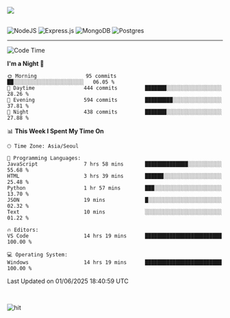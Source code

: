 ![](https://github-readme-stats.vercel.app/api?username=hqnseung&theme=dark&show_icons=true&hide_border=false&include_all_commits=false&count_private=true) <br/><br/>

![NodeJS](https://img.shields.io/badge/node.js-6DA55F?style=for-the-badge&logo=node.js&logoColor=white) 
![Express.js](https://img.shields.io/badge/express.js-%23404d59.svg?style=for-the-badge&logo=express&logoColor=%2361DAFB) ![MongoDB](https://img.shields.io/badge/MongoDB-%234ea94b.svg?style=for-the-badge&logo=mongodb&logoColor=white) ![Postgres](https://img.shields.io/badge/postgres-%23316192.svg?style=for-the-badge&logo=postgresql&logoColor=white)

---


<!--START_SECTION:waka-->
![Code Time](http://img.shields.io/badge/Code%20Time-388%20hrs%2015%20mins-blue)

**I'm a Night 🦉** 

```text
🌞 Morning                95 commits          ██░░░░░░░░░░░░░░░░░░░░░░░   06.05 % 
🌆 Daytime                444 commits         ███████░░░░░░░░░░░░░░░░░░   28.26 % 
🌃 Evening                594 commits         █████████░░░░░░░░░░░░░░░░   37.81 % 
🌙 Night                  438 commits         ███████░░░░░░░░░░░░░░░░░░   27.88 % 
```


📊 **This Week I Spent My Time On** 

```text
🕑︎ Time Zone: Asia/Seoul

💬 Programming Languages: 
JavaScript               7 hrs 58 mins       ██████████████░░░░░░░░░░░   55.68 % 
HTML                     3 hrs 39 mins       ██████░░░░░░░░░░░░░░░░░░░   25.48 % 
Python                   1 hr 57 mins        ███░░░░░░░░░░░░░░░░░░░░░░   13.70 % 
JSON                     19 mins             █░░░░░░░░░░░░░░░░░░░░░░░░   02.32 % 
Text                     10 mins             ░░░░░░░░░░░░░░░░░░░░░░░░░   01.22 % 

🔥 Editors: 
VS Code                  14 hrs 19 mins      █████████████████████████   100.00 % 

💻 Operating System: 
Windows                  14 hrs 19 mins      █████████████████████████   100.00 % 
```


 Last Updated on 01/06/2025 18:40:59 UTC
<!--END_SECTION:waka-->

<br>

![hit](https://myhits.vercel.app/api/hit/https%3A%2F%2Fgithub.com%2Fhqnseung?color=green&label=hit&size=small)
